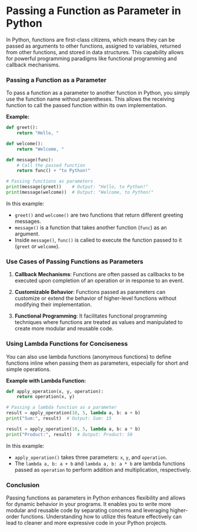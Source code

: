 # Passing a Function as Parameter in Python

In Python, functions are first-class citizens, which means they can be passed as arguments to other functions, assigned to variables, returned from other functions, and stored in data structures. This capability allows for powerful programming paradigms like functional programming and callback mechanisms.

### Passing a Function as a Parameter

To pass a function as a parameter to another function in Python, you simply use the function name without parentheses. This allows the receiving function to call the passed function within its own implementation.

**Example:**

```python
def greet():
    return "Hello, "

def welcome():
    return "Welcome, "

def message(func):
    # Call the passed function
    return func() + "to Python!"

# Passing functions as parameters
print(message(greet))    # Output: "Hello, to Python!"
print(message(welcome))  # Output: "Welcome, to Python!"
```

In this example:
- `greet()` and `welcome()` are two functions that return different greeting messages.
- `message()` is a function that takes another function (`func`) as an argument.
- Inside `message()`, `func()` is called to execute the function passed to it (`greet` or `welcome`).

### Use Cases of Passing Functions as Parameters

1. **Callback Mechanisms**: Functions are often passed as callbacks to be executed upon completion of an operation or in response to an event.

2. **Customizable Behavior**: Functions passed as parameters can customize or extend the behavior of higher-level functions without modifying their implementation.

3. **Functional Programming**: It facilitates functional programming techniques where functions are treated as values and manipulated to create more modular and reusable code.

### Using Lambda Functions for Conciseness

You can also use lambda functions (anonymous functions) to define functions inline when passing them as parameters, especially for short and simple operations.

**Example with Lambda Function:**

```python
def apply_operation(x, y, operation):
    return operation(x, y)

# Passing a lambda function as a parameter
result = apply_operation(10, 5, lambda a, b: a + b)
print("Sum:", result)  # Output: Sum: 15

result = apply_operation(10, 5, lambda a, b: a * b)
print("Product:", result)  # Output: Product: 50
```

In this example:
- `apply_operation()` takes three parameters: `x`, `y`, and `operation`.
- The `lambda a, b: a + b` and `lambda a, b: a * b` are lambda functions passed as `operation` to perform addition and multiplication, respectively.

### Conclusion

Passing functions as parameters in Python enhances flexibility and allows for dynamic behavior in your programs. It enables you to write more modular and reusable code by separating concerns and leveraging higher-order functions. Understanding how to utilize this feature effectively can lead to cleaner and more expressive code in your Python projects.